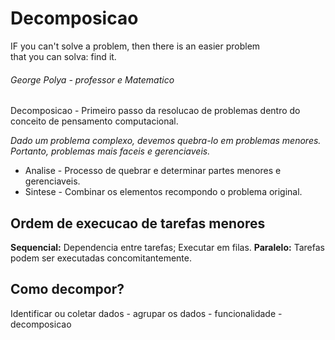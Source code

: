 # Decomposicao
IF you can't solve a problem, 
then there is an easier problem  
that you can solva: find it.
######  George Polya - professor e Matematico

Decomposicao - Primeiro passo da resolucao de problemas dentro do conceito de pensamento computacional.

*Dado um problema complexo, devemos quebra-lo em problemas menores. Portanto, problemas mais faceis e gerenciaveis.*

 - Analise - Processo de quebrar e determinar partes menores e gerenciaveis.
 - Sintese - Combinar os elementos recompondo o problema original.


## Ordem de execucao de tarefas menores
**Sequencial:** Dependencia entre tarefas; Executar em filas.
**Paralelo:** Tarefas podem ser executadas concomitantemente.

## Como decompor?
Identificar ou coletar dados - agrupar os dados - funcionalidade - decomposicao
